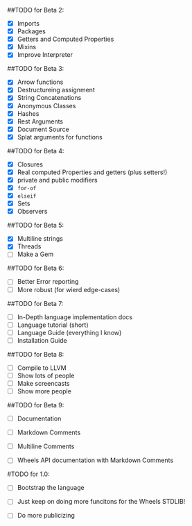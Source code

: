 ##TODO for Beta 2:
 - [X]  Imports
 - [X]  Packages
 - [X]  Getters and Computed Properties
 - [X]  Mixins
 - [X]  Improve Interpreter

##TODO for Beta 3:
 - [X]  Arrow functions
 - [X]  Destructureing assignment
 - [X]  String Concatenations
 - [X]  Anonymous Classes
 - [X]  Hashes
 - [X]  Rest Arguments
 - [X]  Document Source
 - [X]  Splat arguments for functions

##TODO for Beta 4:
 - [X]  Closures
 - [X]  Real computed Properties and getters (plus setters!)
 - [X]  private and public modifiers
 - [X]  `for-of`
 - [X]  `elseif`
 - [X]  Sets
 - [X]  Observers

##TODO for Beta 5:
 - [X]  Multiline strings
 - [X]  Threads
 - [ ]  Make a Gem

##TODO for Beta 6:
 - [ ]  Better Error reporting
 - [ ]  More robust (for wierd edge-cases)

##TODO for Beta 7:
 - [ ]  In-Depth language implementation docs
 - [ ]  Language tutorial (short)
 - [ ]  Language Guide (everything I know)
 - [ ]  Installation Guide

##TODO for Beta 8:
 - [ ]  Compile to LLVM
 - [ ]  Show lots of people
 - [ ]  Make screencasts
 - [ ]  Show more people

##TODO for Beta 9:
 - [ ]  Documentation
 - [ ]  Markdown Comments
 - [ ]  Multiline Comments
 - [ ]  Wheels API documentation with Markdown Comments


#TODO for 1.0:
 - [ ]  Bootstrap the language
 - [ ]  Just keep on doing more funcitons for the Wheels STDLIB!
 - [ ]  Do more publicizing

